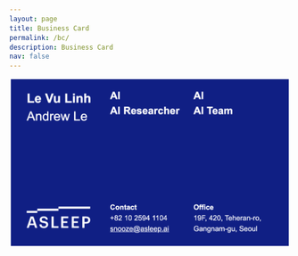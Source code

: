 ```yaml
---
layout: page
title: Business Card
permalink: /bc/
description: Business Card
nav: false
---
```


![Asleep Business card](assets/img/asleep_bc.png)